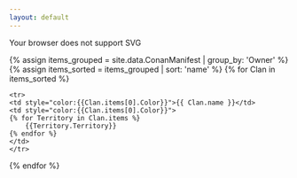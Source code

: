 ```yaml
---
layout: default
---
```


<object type="image/svg+xml" data="Map.svg">
  Your browser does not support SVG
</object>

<table style="background-color: #dbdbdb; position: absolute; top: 400px; left: 1750px; font-size: 30; font-weight: bold;" width = "1000px">
<colgroup>
<col width="50%" />
<col width="50%" />
</colgroup>
<thead>
<tr class="header">
<th>Clan</th>
<th>Territories</th>
</tr>
</thead>
<tbody>

{% assign items_grouped = site.data.ConanManifest | group_by: 'Owner' %}
{% assign items_sorted = items_grouped | sort: 'name' %} 
{% for Clan in items_sorted %}

	<tr>
	<td style="color:{{Clan.items[0].Color}}">{{ Clan.name }}</td>
	<td style="color:{{Clan.items[0].Color}}">
	{% for Territory in Clan.items %}
		{{Territory.Territory}} 
	{% endfor %}
	</td>
	</tr>
	
{% endfor %}

</tbody>
</table>